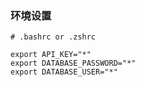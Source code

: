 ### 环境设置

```
# .bashrc or .zshrc

export API_KEY="*"
export DATABASE_PASSWORD="*"
export DATABASE_USER="*"
```
